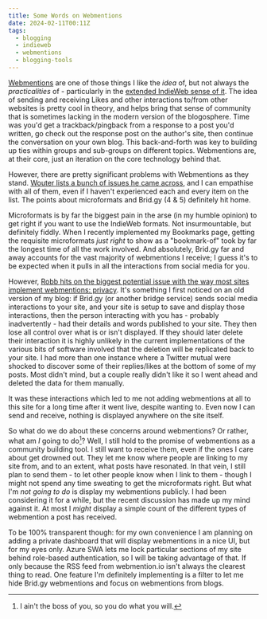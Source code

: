 ```yaml
---
title: Some Words on Webmentions
date: 2024-02-11T00:11Z
tags:
  - blogging
  - indieweb
  - webmentions
  - blogging-tools
---
```

[Webmentions](https://indieweb.org/Webmention) are one of those things I like the *idea* of, but not always the *practicalities* of - particularly in the [extended IndieWeb sense of it](https://indieweb.org/responses). The idea of sending and receiving Likes and other interactions to/from other websites is pretty cool in theory, and helps bring that sense of community that is sometimes lacking in the modern version of the blogosphere. Time was you'd get a trackback/pingback from a response to a post you'd written, go check out the response post on the author's site, then continue the conversation on your own blog. This back-and-forth was key to building up ties within groups and sub-groups on different topics. Webmentions are, at their core, just an iteration on the core technology behind that.

However, there are pretty significant problems with Webmentions as they stand. [Wouter lists a bunch of issues he came across](https://brainbaking.com/post/2023/05/why-i-retired-my-webmention-server/), and I can empathise with all of them, even if I haven't experienced each and every item on the list. The points about microformats and Brid.gy (4 & 5) definitely hit home.

Microformats is by far the biggest pain in the arse (in my humble opinion) to get right if you want to use the IndieWeb formats. Not insurmountable, but definitely fiddly. When I recently implemented my Bookmarks page, getting the requisite microformats *just right* to show as a "bookmark-of" took by far the longest time of all the work involved. And absolutely, Brid.gy far and away accounts for the vast majority of webmentions I receive; I guess it's to be expected when it pulls in all the interactions from social media for you.

However, [Robb hits on the biggest potential issue with the way most sites implement webmentions: privacy](https://rknight.me/blog/mastodon-webmentions-and-privacy/). It's something I first noticed on an old version of my blog: if Brid.gy (or another bridge service) sends social media interactions to your site, and your site is setup to save and display those interactions, then the person interacting with you has - probably inadvertently - had their details and words published to your site. They then lose all control over what is or isn't displayed. If they should later delete their interaction it is highly unlikely in the current implementations of the various bits of software involved that the deletion will be replicated back to your site. I had more than one instance where a Twitter mutual were shocked to discover some of their replies/likes at the bottom of some of my posts. Most didn't mind, but a couple really didn't like it so I went ahead and deleted the data for them manually.

It was these interactions which led to me not adding webmentions at all to this site for a long time after it went live, despite wanting to. Even now I can send and receive, nothing is displayed anywhere on the site itself.

So what do we do about these concerns around webmentions? Or rather, what am *I* going to do[^1]? Well, I still hold to the promise of webmentions as a community building tool. I still want to receive them, even if the ones I care about get drowned out. They let me know where people are linking to my site from, and to an extent, what posts have resonated. In that vein, I still plan to send them - to let other people know when I link to them - though I might not spend any time sweating to get the microformats right. But what I'm *not going to do* is display my webmentions publicly. I had been considering it for a while, but the recent discussion has made up my mind against it. At most I *might* display a simple count of the different types of webmention a post has received.

To be 100% transparent though: for my own convenience I am planning on adding a private dashboard that will display webmentions in a nice UI, but for my eyes only. Azure SWA lets me lock particular sections of my site behind role-based authentication, so I will be taking advantage of that. If only because the RSS feed from webmention.io isn't always the clearest thing to read. One feature I'm definitely implementing is a filter to let me hide Brid.gy webmentions and focus on webmentions from blogs.

[^1]: I ain't the boss of you, so you do what you will.